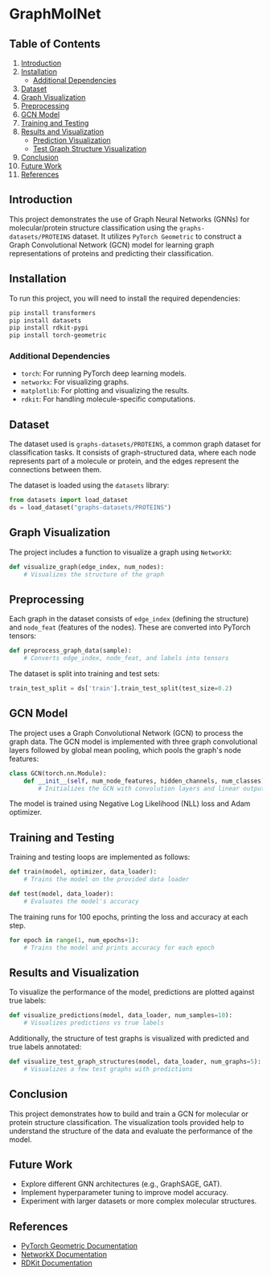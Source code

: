 # GraphMolNet

## Table of Contents

1. [Introduction](#introduction)
2. [Installation](#installation)
   - [Additional Dependencies](#additional-dependencies)
3. [Dataset](#dataset)
4. [Graph Visualization](#graph-visualization)
5. [Preprocessing](#preprocessing)
6. [GCN Model](#gcn-model)
7. [Training and Testing](#training-and-testing)
8. [Results and Visualization](#results-and-visualization)
   - [Prediction Visualization](#prediction-visualization)
   - [Test Graph Structure Visualization](#test-graph-structure-visualization)
9. [Conclusion](#conclusion)
10. [Future Work](#future-work)
11. [References](#references)

## Introduction

This project demonstrates the use of Graph Neural Networks (GNNs) for molecular/protein structure classification using the `graphs-datasets/PROTEINS` dataset. It utilizes `PyTorch Geometric` to construct a Graph Convolutional Network (GCN) model for learning graph representations of proteins and predicting their classification.

## Installation

To run this project, you will need to install the required dependencies:

```bash
pip install transformers
pip install datasets
pip install rdkit-pypi
pip install torch-geometric
```

### Additional Dependencies

- `torch`: For running PyTorch deep learning models.
- `networkx`: For visualizing graphs.
- `matplotlib`: For plotting and visualizing the results.
- `rdkit`: For handling molecule-specific computations.

## Dataset

The dataset used is `graphs-datasets/PROTEINS`, a common graph dataset for classification tasks. It consists of graph-structured data, where each node represents part of a molecule or protein, and the edges represent the connections between them.

The dataset is loaded using the `datasets` library:

```python
from datasets import load_dataset
ds = load_dataset("graphs-datasets/PROTEINS")
```

## Graph Visualization

The project includes a function to visualize a graph using `NetworkX`:

```python
def visualize_graph(edge_index, num_nodes):
    # Visualizes the structure of the graph
```

## Preprocessing

Each graph in the dataset consists of `edge_index` (defining the structure) and `node_feat` (features of the nodes). These are converted into PyTorch tensors:

```python
def preprocess_graph_data(sample):
    # Converts edge_index, node_feat, and labels into tensors
```

The dataset is split into training and test sets:

```python
train_test_split = ds['train'].train_test_split(test_size=0.2)
```

## GCN Model

The project uses a Graph Convolutional Network (GCN) to process the graph data. The GCN model is implemented with three graph convolutional layers followed by global mean pooling, which pools the graph's node features:

```python
class GCN(torch.nn.Module):
    def __init__(self, num_node_features, hidden_channels, num_classes):
        # Initializes the GCN with convolution layers and linear output layer
```

The model is trained using Negative Log Likelihood (NLL) loss and Adam optimizer.

## Training and Testing

Training and testing loops are implemented as follows:

```python
def train(model, optimizer, data_loader):
    # Trains the model on the provided data loader

def test(model, data_loader):
    # Evaluates the model's accuracy
```

The training runs for 100 epochs, printing the loss and accuracy at each step.

```python
for epoch in range(1, num_epochs+1):
    # Trains the model and prints accuracy for each epoch
```

## Results and Visualization

To visualize the performance of the model, predictions are plotted against true labels:

```python
def visualize_predictions(model, data_loader, num_samples=10):
    # Visualizes predictions vs true labels
```

Additionally, the structure of test graphs is visualized with predicted and true labels annotated:

```python
def visualize_test_graph_structures(model, data_loader, num_graphs=5):
    # Visualizes a few test graphs with predictions
```

## Conclusion

This project demonstrates how to build and train a GCN for molecular or protein structure classification. The visualization tools provided help to understand the structure of the data and evaluate the performance of the model.

## Future Work

- Explore different GNN architectures (e.g., GraphSAGE, GAT).
- Implement hyperparameter tuning to improve model accuracy.
- Experiment with larger datasets or more complex molecular structures.
  
## References

- [PyTorch Geometric Documentation](https://pytorch-geometric.readthedocs.io)
- [NetworkX Documentation](https://networkx.github.io/)
- [RDKit Documentation](https://www.rdkit.org/)


